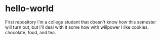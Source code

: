 # hello-world
First repository
I'm a college student that doesn't know how this semester will turn out, but I'll deal with it some how with willpower
I like cookies, chocolate, food, and tea.
